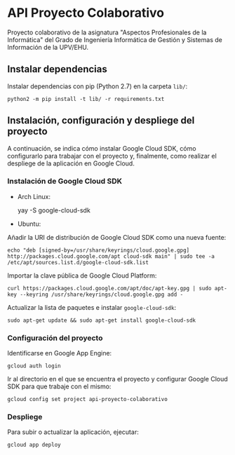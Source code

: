 # API Proyecto Colaborativo
Proyecto colaborativo de la asignatura "Aspectos Profesionales de la Informática" del Grado de Ingeniería Informática de Gestión y Sistemas de Información de la UPV/EHU.

## Instalar dependencias
Instalar dependencias con pip (Python 2.7) en la carpeta `lib/`:

    python2 -m pip install -t lib/ -r requirements.txt

## Instalación, configuración y despliege del proyecto
A continuación, se indica cómo instalar Google Cloud SDK, cómo configurarlo para trabajar con el proyecto y, finalmente, como realizar el despliege de la aplicación en Google Cloud.

### Instalación de Google Cloud SDK
- Arch Linux:

    yay -S google-cloud-sdk


- Ubuntu:

Añadir la URI de distribución de Google Cloud SDK como una nueva fuente:

    echo "deb [signed-by=/usr/share/keyrings/cloud.google.gpg] http://packages.cloud.google.com/apt cloud-sdk main" | sudo tee -a /etc/apt/sources.list.d/google-cloud-sdk.list

Importar la clave pública de Google Cloud Platform:

    curl https://packages.cloud.google.com/apt/doc/apt-key.gpg | sudo apt-key --keyring /usr/share/keyrings/cloud.google.gpg add -

Actualizar la lista de paquetes e instalar `google-cloud-sdk`:

    sudo apt-get update && sudo apt-get install google-cloud-sdk

### Configuración del proyecto

Identificarse en Google App Engine:

    gcloud auth login

Ir al directorio en el que se encuentra el proyecto y configurar Google Cloud SDK para que trabaje con el mismo:

    gcloud config set project api-proyecto-colaborativo

### Despliege
Para subir o actualizar la aplicación, ejecutar:

    gcloud app deploy
